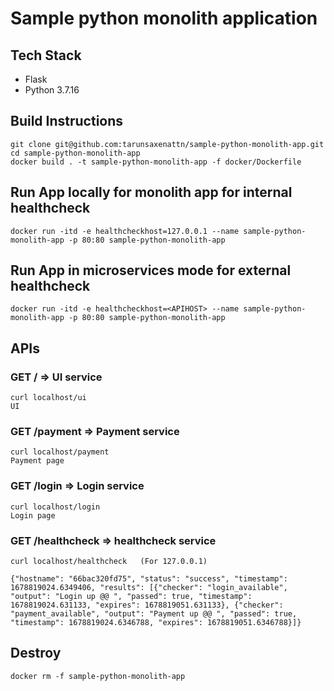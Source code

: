 # Sample python monolith application

## Tech Stack
- Flask
- Python 3.7.16

## Build Instructions

```
git clone git@github.com:tarunsaxenattn/sample-python-monolith-app.git
cd sample-python-monolith-app
docker build . -t sample-python-monolith-app -f docker/Dockerfile
```

## Run App locally for monolith app for internal healthcheck

```
docker run -itd -e healthcheckhost=127.0.0.1 --name sample-python-monolith-app -p 80:80 sample-python-monolith-app
```

## Run App in microservices mode for external healthcheck

```
docker run -itd -e healthcheckhost=<APIHOST> --name sample-python-monolith-app -p 80:80 sample-python-monolith-app
```


## APIs

### GET / => UI service
```
curl localhost/ui
UI
```

### GET /payment => Payment service
```
curl localhost/payment
Payment page
```

### GET /login => Login service
```
curl localhost/login
Login page
```

### GET /healthcheck => healthcheck service
```
curl localhost/healthcheck   (For 127.0.0.1)

{"hostname": "66bac320fd75", "status": "success", "timestamp": 1678819024.6349406, "results": [{"checker": "login_available", "output": "Login up @@ ", "passed": true, "timestamp": 1678819024.631133, "expires": 1678819051.631133}, {"checker": "payment_available", "output": "Payment up @@ ", "passed": true, "timestamp": 1678819024.6346788, "expires": 1678819051.6346788}]}
```

## Destroy
```
docker rm -f sample-python-monolith-app
```
